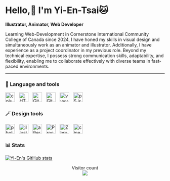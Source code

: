 # Hello,👋 I'm Yi-En-Tsai🐱

**Illustrator, Animator, Web Developer**

Learning Web-Development in Cornerstone International Community College of Canada since 2024, I have honed my skills in visual design and simultaneously work as an animator and illustrator. Additionally, I have experience as a project coordinator in my previous role. Beyond my technical expertise, I possess strong communication skills, adaptability, and flexibility, enabling me to collaborate effectively with diverse teams in fast-paced environments.

---

### 👾 Language and tools

<img align="left" alt="cplusplus" width="30px" style="padding-right:10px;"  src="https://cdn.jsdelivr.net/gh/devicons/devicon@latest/icons/cplusplus/cplusplus-original.svg" />
<img align="left" alt="HTML" width="30px" style="padding-right:10px;" src="https://cdn.jsdelivr.net/gh/devicons/devicon/icons/html5/html5-plain.svg" />
<img align="left" alt="Git" width="30px" style="padding-right:10px;" src="https://cdn.jsdelivr.net/gh/devicons/devicon/icons/git/git-original.svg" />
<img align="left" alt="GitHub" width="30px" style="padding-right:10px;" src="https://cdn.jsdelivr.net/gh/devicons/devicon/icons/github/github-original.svg" />
<img align="left" alt="vvvv" width="30px" style="padding-right:10px;" src="https://encrypted-tbn0.gstatic.com/images?q=tbn:ANd9GcToy8FZfle8NnCkloP1aJb1Qu6ikx-Jq7t3RJBfmLzCwfjiqD_zpVoWz54MchS-xIpNI3Q&usqp=CAU">
<img align="left" alt="p5.js" width="30px" style="padding-right:10px;" src="https://cdn.jsdelivr.net/gh/devicons/devicon@latest/icons/p5js/p5js-original.svg" />
<br />

#

### 🪄 Design tools

<img align="left" alt="photoshop" width="30px" style="padding-right:10px;"  src="https://cdn.jsdelivr.net/gh/devicons/devicon@latest/icons/photoshop/photoshop-original.svg" />
<img align="left" alt="illustrator" width="30px" style="padding-right:10px;"  src="https://cdn.jsdelivr.net/gh/devicons/devicon@latest/icons/illustrator/illustrator-plain.svg" />
<img align="left" alt="afteraffects" width="30px" style="padding-right:10px;"  src="https://cdn.jsdelivr.net/gh/devicons/devicon@latest/icons/aftereffects/aftereffects-original.svg" />      
<img align="left" alt="Procreate" width="30px" style="padding-right:10px;"  src="https://i.pinimg.com/originals/a0/c5/2a/a0c52a9161464b1736c6ff00cf49d81f.png">
<img align="left" alt="Zbrush" width="30px" style="padding-right:10px;"  src="https://upload.wikimedia.org/wikipedia/en/c/c6/Pixologic_ZBrush_Logo.png">
<img align="left" alt="cinema4d" width="30px" style="padding-right:10px;"  src="https://upload.wikimedia.org/wikipedia/uk/5/5b/Cinema_4D_logo.png">
<br />

#

### 📊 Stats

[![Yi-En's GitHub stats](https://github-readme-stats.vercel.app/api?username=YienTsai97\&rank_icon=github\&bg_color=30,e96443,904e95\&title_color=fff\&text_color=fff)](https://github.com/YienTsai97/github-readme-stats)

<p align="center"> 
  Visitor count<br>
  <img src="https://profile-counter.glitch.me/YienTsai97/count.svg" />
</p>
